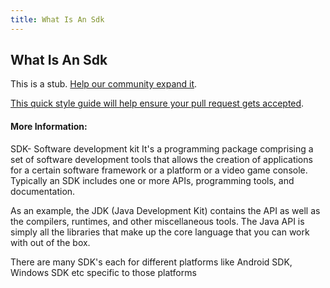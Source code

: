 ```yaml
---
title: What Is An Sdk
---
```


## What Is An Sdk

This is a stub. [Help our community expand it](https://github.com/freeCodeCamp/guide-articles/tree/master/articles/Computer-Science/What-Is-An-SDK/index.md).

[This quick style guide will help ensure your pull request gets accepted](https://github.com/freeCodeCamp/guide-articles/blob/master/README.md).

<!-- The article goes here, in GitHub-flavored Markdown. Feel free to add YouTube videos, images, and CodePen/JSBin embeds  -->

#### More Information:
<!-- Please add any articles you think might be helpful to read before writing the article -->

SDK- Software development kit
It's a programming package comprising a set of software development tools that allows the creation of applications for a certain software framework or a platform or a video game console.
Typically an SDK includes one or more APIs, programming tools, and documentation.

As an example, the JDK (Java Development Kit) contains the API as well as the compilers, runtimes, and other miscellaneous tools. The Java API is simply all the libraries that make up the core language that you can work with out of the box.

There are many SDK's each for different platforms like
Android SDK, Windows SDK etc specific to those platforms

